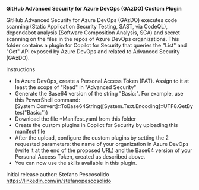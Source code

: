 **GitHub Advanced Security for Azure DevOps (GAzDO) Custom Plugin**

GitHub Advanced Security for Azure DevOps (GAzDO) executes code scanning (Static Application Security Testing, SAST, via CodeQL), dependabot analysis (Software Composition Analysis, SCA) and secret scanning on the files in the repos of Azure DevOps organizations.
This folder contains a plugin for Copilot for Security that queries the "List" and "Get" API exposed by Azure DevOps and related to Advanced Security (GAzDO).

Instructions
- In Azure DevOps, create a Personal Access Token (PAT). Assign to it at least the scope of "Read" in "Advanced Security"
- Generate the Base64 version of the string "Basic:<your-personal-access-token>". For example, use this PowerShell command:
  [System.Convert]::ToBase64String([System.Text.Encoding]::UTF8.GetBytes("Basic:<your-personal-access-token>"))
- Download the file *Manifest.yaml from this folder
- Create the custom plugins in Copilot for Security by uploading this manifest file 
- After the upload, configure the custom plugins by setting the 2 requested parameters: the name of your organization in Azure DevOps (write it at the end of the proposed URL) and the Base64 version of your Personal Access Token, created as described above.
- You can now use the skills available in this plugin. 

Initial release author:
Stefano Pescosolido
https://linkedin.com/in/stefanopescosolido
